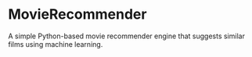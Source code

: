 # MovieRecommender
A simple Python-based movie recommender engine that suggests similar films using machine learning.
